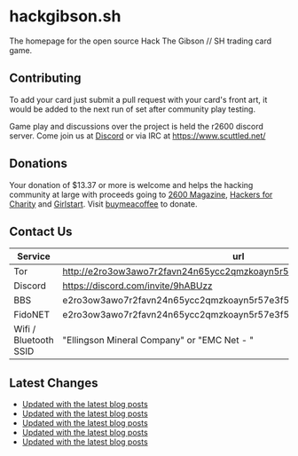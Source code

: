 # hackgibson.sh
The homepage for the open source Hack The Gibson // SH trading card game.


## Contributing

To add your card just submit a pull request with your card's front art, it would be added to the next run of set after community play testing.

Game play and discussions over the project is held the r2600 discord server. Come join us at [Discord](https://discord.com/invite/9hABUzz) or via IRC at https://www.scuttled.net/


## Donations

Your donation of $13.37 or more is welcome and helps the hacking community at large with proceeds going to [2600 Magazine](https://2600.com/), [Hackers for Charity](https://hackersforcharity.org) and [Girlstart](https://girlstart.org).  Visit [buymeacoffee](https://www.buymeacoffee.com/hackgibson.sh) to donate.


## Contact Us

Service | url
-|-
Tor | http://e2ro3ow3awo7r2favn24n65ycc2qmzkoayn5r57e3f56nvjwdcgg32ad.onion
Discord | https://discord.com/invite/9hABUzz
BBS | e2ro3ow3awo7r2favn24n65ycc2qmzkoayn5r57e3f56nvjwdcgg32ad.onion:23
FidoNET | e2ro3ow3awo7r2favn24n65ycc2qmzkoayn5r57e3f56nvjwdcgg32ad.onion:24554
Wifi / Bluetooth SSID | "Ellingson Mineral Company" or "EMC Net - <fidonet address>"

## Latest Changes
<!-- BLOG-POST-LIST:START -->
- [Updated with the latest blog posts](https://github.com/DFW2600/hackgibson.sh/commit/52cd14637dad383f1860adf4ece9d2a86e71539e)
- [Updated with the latest blog posts](https://github.com/DFW2600/hackgibson.sh/commit/142c6ffdfb801b6cd44e6173555350bdd008c4c1)
- [Updated with the latest blog posts](https://github.com/DFW2600/hackgibson.sh/commit/ab2d87e7a53cacbda329245c0df8bdedb3f53882)
- [Updated with the latest blog posts](https://github.com/DFW2600/hackgibson.sh/commit/181107cd4f07530f82f12b0f07a6b1bba069973c)
- [Updated with the latest blog posts](https://github.com/DFW2600/hackgibson.sh/commit/371e22903568b0cee9426fdbe44bd2354aa306fd)
<!-- BLOG-POST-LIST:END -->
